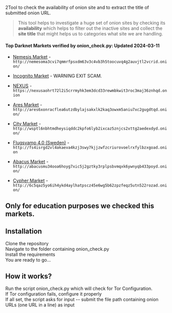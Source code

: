 2Tool to check the availability of onion site and to extract the title of submitted onion URL.
> This tool helps to investigate a huge set of onion sites by checking its **availability** which helps to filter out the inactive sites and collect the **site title** that might helps us to categories what site we are handling.

#### Top Darknet Markets verified by onion_check.py:  Updated 2024-03-11

*   [Nemesis Market](http://nemesoma3cvi7qmmrfpsxdm63v3c4vb3h5toocuvq4g2auvjtl2vcrid.onion) - `http://nemesoma3cvi7qmmrfpsxdm63v3c4vb3h5toocuvq4g2auvjtl2vcrid.onion/`
*   [Incognito Market](http://incozxllf2xnrze6w6ih2m5mhkzdcbrnrmocx4tqxm4ah7kvhfz7xjyd.onion) - WARNING EXIT SCAM.
*   [NEXUS](https://nexusaohrt72l2i5crrmyhk3em3dcd33rewmbkwit3roc3maj36znhqd.onion) - `https://nexusaohrt72l2i5crrmyhk3em3dcd33rewmbkwit3roc3maj36znhqd.onion`

*   [Ares Market](http://ares6xonracflea6utzdbylajsakxlk2kaq3owxm5aniu7xc2gugdtqd.onion) - `http://ares6xonracflea6utzdbylajsakxlk2kaq3owxm5aniu7xc2gugdtqd.onion/`
 
*   [City Market](http://wsptl6nbhtmdheysiqddc2kpfo6lyb2ixcaz5znjcs2xttg2aedexdyd.onion) - `http://wsptl6nbhtmdheysiqddc2kpfo6lyb2ixcaz5znjcs2xttg2aedexdyd.onion/`
*   [Flugsvamp 4.0 (Sweden)](http://fs4isrgd2vl4akaeva4kzj3swy7kjjzwfzcriurovoelrxfylbzxgoad.onion) - `http://fs4isrgd2vl4akaeva4kzj3swy7kjjzwfzcriurovoelrxfylbzxgoad.onion`

*   [Abacus Market](http://abacusmu34ooa6hoyg7xic5j2gztky3rplpsbvmqxk6ywnyqb433poyd.onion) - `http://abacusmu34ooa6hoyg7xic5j2gztky3rplpsbvmqxk6ywnyqb433poyd.onion/`
*   [Cypher Market](http://6c5qaz5yo6ih4ykd4aylhatpscz45e6wg5b62zpzfeqz5utn522rozad.onion) - `http://6c5qaz5yo6ih4ykd4aylhatpscz45e6wg5b62zpzfeqz5utn522rozad.onion/`
## Only for education purposes we checked this markets.

## Installation
Clone the repository
<br /> Navigate to the folder containing onion_check.py
<br /> Install the requirements
<br /> You are ready to go...

## How it works?
Run the script onion_check.py which will check for Tor Configuration. 
<br /> If Tor configuration fails, configure it properly 
<br /> If all set, the script asks for input -- submit the file path containing onion URLs (one URL in a line) as input



